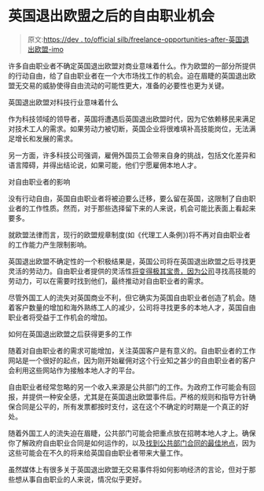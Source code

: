 # 英国退出欧盟之后的自由职业机会

> 原文:[https://dev . to/official silb/freelance-opportunities-after-英国退出欧盟-imo](https://dev.to/officialsilb/freelance-opportunities-after-brexit-imo)

许多自由职业者不确定英国退出欧盟对商业意味着什么。作为欧盟的一部分所提供的行动自由，给了自由职业者在一个大市场找工作的机会。迫在眉睫的英国退出欧盟无交易的威胁使得自由流动的可能性更大，准备的必要性也更为关键。

英国退出欧盟对科技行业意味着什么

作为科技领域的领导者，英国将遭遇后英国退出欧盟时代，因为它依赖移民来满足对技术工人的需求。如果劳动力被切断，英国企业将很难填补高技能岗位，无法满足增长和发展的需求。

另一方面，许多科技公司强调，雇佣外国员工会带来自身的挑战，包括文化差异和语言障碍，并得出结论说，如果可能，他们宁愿雇佣本地人才。

对自由职业者的影响

没有行动自由，英国自由职业者将被迫要么迁移，要么留在英国，这限制了自由职业者的工作性质。然而，对于那些选择留下来的人来说，机会可能比表面上看起来要多。

就欧盟法律而言，现行的欧盟规章制度(如《代理工人条例》)将不再对自由职业者的工作能力产生限制影响。

英国退出欧盟不确定性的一个积极结果是，英国公司将在英国退出欧盟之后寻找更灵活的劳动力。自由职业者提供的灵活性[将变得极其宝贵，因为公司](https://www.forbes.com/sites/peterjohnston/2017/04/20/why-freelancers-will-fuel-uk-businesses-in-the-post-brexit-economy/#59ac31a97c35)寻找高技能的劳动力，可以在需要时找到他们，最终推动对自由职业者的需求。

尽管外国工人的流失对英国商业不利，但它确实为英国自由职业者创造了机会。随着客户数量的增加和海外熟练工人的减少，公司将寻找更多的本地人才，英国自由职业者将受益于工作机会的增加。

如何在英国退出欧盟之后获得更多的工作

随着对自由职业者的需求可能增加，关注英国客户是有意义的。自由职业者的工作网站是一个很好的起点，因为刚开始雇佣对这个行业知之甚少的自由职业者的客户会利用这些网站作为接触本地人才的平台。

自由职业者经常忽略的另一个收入来源是公共部门的工作。为政府工作可能会有回报，并提供一种安全感，尤其是在英国退出欧盟事件后。严格的规则和指导方针确保合同是公平的，所有发票都按时支付，这在这个不确定的时期是一个真正的好处。

随着外国工人的流失迫在眉睫，公共部门可能会把重点放在招聘本地人才上。确保你了解政府自由职业合同是如何运作的，以及[找到公共部门合同的最佳地点](https://www.axa.co.uk/insurance/business/business-guardian-angel/sme-guide-to-landing-public-sector-contracts/)，因为这些可能会在不久的将来给英国自由职业者带来大量工作。

虽然媒体上有很多关于英国退出欧盟无交易事件将如何影响经济的言论，但对于那些想从事自由职业的人来说，情况似乎更好。